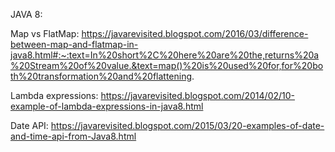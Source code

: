 JAVA 8:

Map vs FlatMap:
https://javarevisited.blogspot.com/2016/03/difference-between-map-and-flatmap-in-java8.html#:~:text=In%20short%2C%20here%20are%20the,returns%20a%20Stream%20of%20value.&text=map()%20is%20used%20for,for%20both%20transformation%20and%20flattening.

Lambda expressions:
https://javarevisited.blogspot.com/2014/02/10-example-of-lambda-expressions-in-java8.html

Date API:
https://javarevisited.blogspot.com/2015/03/20-examples-of-date-and-time-api-from-Java8.html
